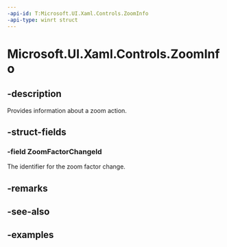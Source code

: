 ```yaml
---
-api-id: T:Microsoft.UI.Xaml.Controls.ZoomInfo
-api-type: winrt struct
---
```


# Microsoft.UI.Xaml.Controls.ZoomInfo

<!--
public struct ZoomInfo
-->

## -description

Provides information about a zoom action.

## -struct-fields

### -field ZoomFactorChangeId

The identifier for the zoom factor change.

## -remarks

## -see-also

## -examples

